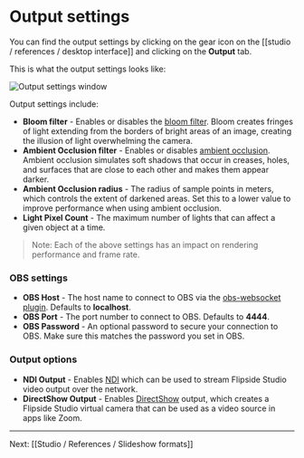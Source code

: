 # Output settings

You can find the output settings by clicking on the gear icon on the [[studio / references / desktop interface]] and clicking on the **Output** tab.

This is what the output settings looks like:

![Output settings window](https://www.flipsidexr.com/files/docs/screenshots/output-settings.jpg)

Output settings include:

* **Bloom filter** - Enables or disables the [bloom filter](https://docs.unity3d.com/2019.1/Documentation/Manual/PostProcessing-Bloom.html). Bloom creates fringes of light extending from the borders of bright areas of an image, creating the illusion of light overwhelming the camera.
* **Ambient Occlusion filter** - Enables or disables [ambient occlusion](https://docs.unity3d.com/Manual/LightingBakedAmbientOcclusion.html). Ambient occlusion simulates soft shadows that occur in creases, holes, and surfaces that are close to each other and makes them appear darker.
* **Ambient Occlusion radius** - The radius of sample points in meters, which controls the extent of darkened areas. Set this to a lower value to improve performance when using ambient occlusion.
* **Light Pixel Count** - The maximum number of lights that can affect a given object at a time.

> Note: Each of the above settings has an impact on rendering performance and frame rate.

### OBS settings

* **OBS Host** - The host name to connect to OBS via the [obs-websocket plugin](https://obsproject.com/forum/resources/obs-websocket-remote-control-obs-studio-from-websockets.466/). Defaults to **localhost**.
* **OBS Port** - The port number to connect to OBS. Defaults to **4444**.
* **OBS Password** - An optional password to secure your connection to OBS. Make sure this matches the password you set in OBS.

### Output options

* **NDI Output** - Enables [NDI](https://ndi.tv/) which can be used to stream Flipside Studio video output over the network.
* **DirectShow Output** - Enables [DirectShow](https://docs.microsoft.com/en-us/windows/win32/directshow/introduction-to-directshow) output, which creates a Flipside Studio virtual camera that can be used as a video source in apps like Zoom.

---

Next: [[Studio / References / Slideshow formats]]

